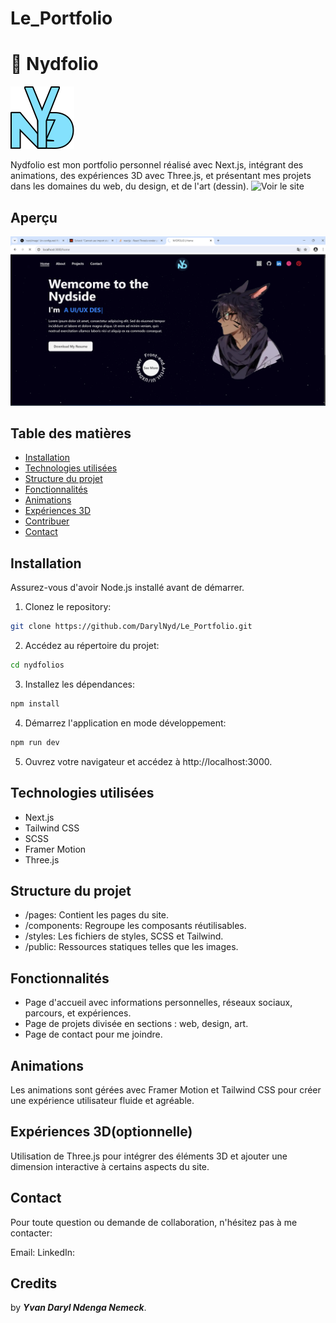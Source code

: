 # Le_Portfolio

# 🐼 Nydfolio

![Nydfolio Logo](Nyd_logo_icon.svg)

Nydfolio est mon portfolio personnel réalisé avec Next.js, intégrant des animations, des expériences 3D avec Three.js, et présentant mes projets dans les domaines du web, du design, et de l'art (dessin). ![Voir le site](https://nydfolios.vercel.app/)

## Aperçu

![Aperçu du site](port.jpg)

## Table des matières

- [Installation](#installation)
- [Technologies utilisées](#technologies-utilisées)
- [Structure du projet](#structure-du-projet)
- [Fonctionnalités](#fonctionnalités)
- [Animations](#animations)
- [Expériences 3D](#expériences-3d)
- [Contribuer](#contribuer)
- [Contact](#contact)

## Installation

Assurez-vous d'avoir Node.js installé avant de démarrer.

1. Clonez le repository:

```bash
git clone https://github.com/DarylNyd/Le_Portfolio.git
```

2. Accédez au répertoire du projet:

```bash
cd nydfolios
```

3. Installez les dépendances:

```bash
npm install
```

4. Démarrez l'application en mode développement:

```bash
npm run dev
```

5. Ouvrez votre navigateur et accédez à http://localhost:3000.

## Technologies utilisées

- Next.js
- Tailwind CSS
- SCSS
- Framer Motion
- Three.js

## Structure du projet

- /pages: Contient les pages du site.
- /components: Regroupe les composants réutilisables.
- /styles: Les fichiers de styles, SCSS et Tailwind.
- /public: Ressources statiques telles que les images.

## Fonctionnalités

- Page d'accueil avec informations personnelles, réseaux sociaux, parcours, et expériences.
- Page de projets divisée en sections : web, design, art.
- Page de contact pour me joindre.

## Animations

Les animations sont gérées avec Framer Motion et Tailwind CSS pour créer une expérience utilisateur fluide et agréable.

## Expériences 3D(optionnelle)

Utilisation de Three.js pour intégrer des éléments 3D et ajouter une dimension interactive à certains aspects du site.

## Contact

Pour toute question ou demande de collaboration, n'hésitez pas à me contacter:

Email:
LinkedIn:

## Credits

by **_Yvan Daryl Ndenga Nemeck_**.
